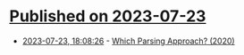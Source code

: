 # [Published on 2023-07-23](index.md)

* [2023-07-23, 18:08:26](https://lobste.rs/s/ri4eeu/which_parsing_approach_2020) - [Which Parsing Approach? (2020)](https://tratt.net/laurie/blog/2020/which_parsing_approach.html)
